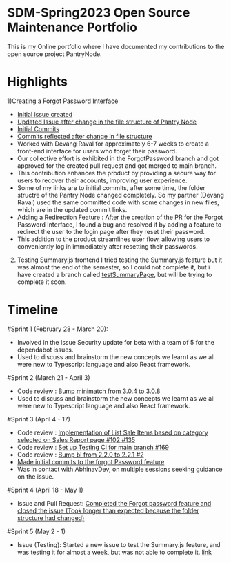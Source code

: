 # SDM-Spring2023 Open Source Maintenance Portfolio
This is my Online portfolio where I have documented my contributions to the open source project PantryNode.

# Highlights
 1)Creating a Forgot Password Interface
- [Initial issue created](https://github.com/ChicoState/PantryNode/issues/136)
- [Updated Issue after change in the file structure of Pantry Node](https://github.com/ChicoState/PantryNode/pull/197)
- [Initial Commits](https://github.com/ChicoState/PantryNode/blob/ForgotPassword/PantryNodeReact/src/pages/new_password.tsx)
- [Commits reflected after change in file structure](https://github.com/ChicoState/PantryNode/commit/e3258c285d12392c35856f52260ba5d72cfd1bfc)
- Worked with Devang Raval for approximately 6-7 weeks to create a front-end interface for users who forget their password. 
- Our collective effort is exhibited in the ForgotPassword branch and got approved for the created pull request and got merged to main branch.
- This contribution enhances the product by providing a secure way for users to recover their accounts, improving user experience.
- Some of my links are to initial commits, after some time, the folder structre of the Pantry Node changed completely. So my partner (Devang Raval) used the same committed code with some changes in new files, which are in the updated commit links.
- Adding a Redirection Feature :  After the creation of the PR for the Forgot Password Interface, I found a bug and resolved it by adding a feature to redirect the user to the login page after they reset  their password.
- This addition to the product streamlines user flow, allowing users to conveniently log in immediately after resetting their passwords.

 2) Testing Summary.js frontend
 I tried testing the Summary.js feature but it was almost the end of the semester, so I could not complete it, but i have created a branch called [testSummaryPage](https://github.com/ChicoState/PantryNode/tree/testSummaryPage/frontend/src/__tests__), but will be trying to complete it soon.

# Timeline

#Sprint 1 (February 28 - March 20):
  - Involved in the Issue Security update for beta with a team of 5 for the dependabot issues.
  - Used to discuss and brainstorm the new concepts we learnt as we all were new to Typescript language and also React framework.

#Sprint 2 (March 21 - April 3)
  - Code review : [Bump minimatch from 3.0.4 to 3.0.8](https://github.com/ChicoState/PantryNode/pull/86)
  - Used to discuss and brainstorm the new concepts we learnt as we all were new to Typescript language and also React framework.

#Sprint 3 (April 4 - 17)
  - Code review : [Implementation of List Sale Items based on category selected on Sales Report page #102 #135](https://github.com/ChicoState/PantryNode/pull/135)
  - Code review : [Set up Testing Ci for main branch #169](https://github.com/ChicoState/PantryNode/pull/169)
  - Code review : [Bump bl from 2.2.0 to 2.2.1 #2](https://github.com/ChicoState/PantryNode/pull/2)
  - [Made initial commits to the forgot Password feature](https://github.com/ChicoState/PantryNode/issues/136)
  - Was in contact with AbhinavDev, on multiple sessions seeking guidance on the issue.

#Sprint 4 (April 18 - May 1)
  - Issue and Pull Request: [Completed the Forgot password feature and closed the issue (Took longer than expected because the folder structure had changed)](https://github.com/ChicoState/PantryNode/commit/e3258c285d12392c35856f52260ba5d72cfd1bfc)

#Sprint 5 (May 2 - 1)
  - Issue (Testing): Started a new issue to test the Summary.js feature, and was testing it for almost a week, but was not able to complete it. [link](https://github.com/ChicoState/PantryNode/commit/5209a5f308f3a1bbb572e3fb2f7d97387ce6f833)
